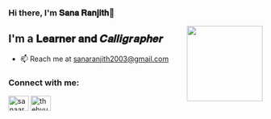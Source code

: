 ### Hi there, I'm 𝐒𝐚𝐧𝐚 𝐑𝐚𝐧𝐣𝐢𝐭𝐡🦥

<img align='right' src='https://github.com/Rishit-dagli/Rishit-dagli/blob/master/images/octocat-anime.gif' width='150"'>

## I'm a 𝐋𝐞𝐚𝐫𝐧𝐞𝐫 𝐚𝐧𝐝 𝑪𝒂𝒍𝒍𝒊𝒈𝒓𝒂𝒑𝒉𝒆𝒓

- 📫 Reach me at sanaranjith2003@gmail.com

### Connect with me:

<a href="https://instagram.com/sanaaranjith" target="blank"><img align="center" src="https://raw.githubusercontent.com/rahuldkjain/github-profile-readme-generator/master/src/images/icons/Social/instagram.svg" alt="sanaaranjith" height="30" width="40" /></a>
<a href="https://twitter.com/thehyungline_" target="blank"><img align="center" src="https://raw.githubusercontent.com/rahuldkjain/github-profile-readme-generator/master/src/images/icons/Social/twitter.svg" alt="thehyungline_" height="30" width="40" /></a>
